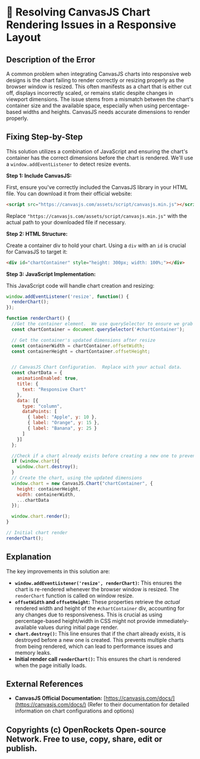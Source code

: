 # 🐞 Resolving CanvasJS Chart Rendering Issues in a Responsive Layout


## Description of the Error

A common problem when integrating CanvasJS charts into responsive web designs is the chart failing to render correctly or resizing properly as the browser window is resized. This often manifests as a chart that is either cut off, displays incorrectly scaled, or remains static despite changes in viewport dimensions.  The issue stems from a mismatch between the chart's container size and the available space, especially when using percentage-based widths and heights.  CanvasJS needs accurate dimensions to render properly.

## Fixing Step-by-Step

This solution utilizes a combination of JavaScript and ensuring the chart's container has the correct dimensions before the chart is rendered.  We'll use a `window.addEventListener` to detect resize events.

**Step 1:  Include CanvasJS:**

First, ensure you've correctly included the CanvasJS library in your HTML file. You can download it from their official website:

```html
<script src="https://canvasjs.com/assets/script/canvasjs.min.js"></script>
```

Replace `"https://canvasjs.com/assets/script/canvasjs.min.js"` with the actual path to your downloaded file if necessary.


**Step 2: HTML Structure:**

Create a container div to hold your chart.  Using a `div` with an `id` is crucial for CanvasJS to target it:

```html
<div id="chartContainer" style="height: 300px; width: 100%;"></div>
```

**Step 3: JavaScript Implementation:**

This JavaScript code will handle chart creation and resizing:

```javascript
window.addEventListener('resize', function() {
  renderChart();
});

function renderChart() {
  //Get the container element.  We use querySelector to ensure we grab the element after any potential page re-rendering caused by a resize event.
  const chartContainer = document.querySelector('#chartContainer');

  // Get the container's updated dimensions after resize
  const containerWidth = chartContainer.offsetWidth;
  const containerHeight = chartContainer.offsetHeight;


  // CanvasJS Chart Configuration.  Replace with your actual data.
  const chartData = {
    animationEnabled: true,
    title: {
      text: "Responsive Chart"
    },
    data: [{
      type: "column",
      dataPoints: [
        { label: "Apple", y: 10 },
        { label: "Orange", y: 15 },
        { label: "Banana", y: 25 }
      ]
    }]
  };

  //Check if a chart already exists before creating a new one to prevent memory leaks.
  if (window.chart){
    window.chart.destroy();
  }
  // Create the chart, using the updated dimensions
  window.chart = new CanvasJS.Chart("chartContainer", {
    height: containerHeight,
    width: containerWidth,
    ...chartData
  });

  window.chart.render();
}

// Initial chart render
renderChart();
```

## Explanation

The key improvements in this solution are:

* **`window.addEventListener('resize', renderChart)`:** This ensures the chart is re-rendered whenever the browser window is resized.  The `renderChart` function is called on window resize.
* **`offsetWidth` and `offsetHeight`:** These properties retrieve the *actual* rendered width and height of the `#chartContainer` div, accounting for any changes due to responsiveness.  This is crucial as using percentage-based height/width in CSS might not provide immediately-available values during initial page render.
* **`chart.destroy()`:** This line ensures that if the chart already exists, it is destroyed before a new one is created. This prevents multiple charts from being rendered, which can lead to performance issues and memory leaks.
* **Initial render call `renderChart()`:**  This ensures the chart is rendered when the page initially loads.

## External References

* **CanvasJS Official Documentation:** [https://canvasjs.com/docs/](https://canvasjs.com/docs/)  (Refer to their documentation for detailed information on chart configurations and options)

## Copyrights (c) OpenRockets Open-source Network. Free to use, copy, share, edit or publish.

